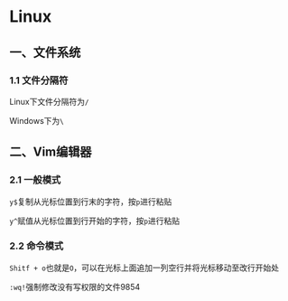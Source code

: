 # Linux

## 一、文件系统

### 1.1 文件分隔符

Linux下文件分隔符为`/`

Windows下为`\`



## 二、Vim编辑器

### 2.1 一般模式

`y$`复制从光标位置到行末的字符，按`p`进行粘贴

`y^`赋值从光标位置到行开始的字符，按`p`进行粘贴

### 2.2 命令模式

`Shitf + o`也就是`O`，可以在光标上面追加一列空行并将光标移动至改行开始处

`:wq!`强制修改没有写权限的文件9854